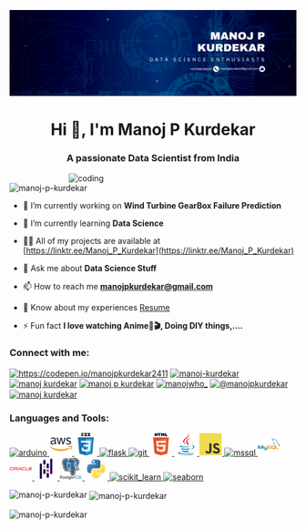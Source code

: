 ![logo](https://github.com/Manoj-P-Kurdekar/Manoj-P-Kurdekar/blob/main/Navy%20And%20White%20Geometric%20Technology%20%20LinkedIn%20Banner.png)

<h1 align="center">Hi 👋, I'm Manoj P Kurdekar</h1>
<h3 align="center">A passionate Data Scientist from India</h3>

<img align="right" alt="coding" width="400" src="https://camo.githubusercontent.com/cae12fddd9d6982901d82580bdf321d81fb299141098ca1c2d4891870827bf17/68747470733a2f2f6d69726f2e6d656469756d2e636f6d2f6d61782f313336302f302a37513379765349765f7430696f4a2d5a2e676966">

<p align="left"> <img src="https://komarev.com/ghpvc/?username=manoj-p-kurdekar&label=Profile%20views&color=0e75b6&style=flat" alt="manoj-p-kurdekar" /> </p>

- 🔭 I’m currently working on **Wind Turbine GearBox Failure Prediction**

- 🌱 I’m currently learning **Data Science**

- 👨‍💻 All of my projects are available at [https://linktr.ee/Manoj_P_Kurdekar](https://linktr.ee/Manoj_P_Kurdekar)

- 💬 Ask me about **Data Science Stuff**

- 📫 How to reach me **manojpkurdekar@gmail.com**

- 📄 Know about my experiences [Resume](https://drive.google.com/file/d/1KA23E0gepyIQjdLFWjIjTiKphdg7pFAD/view?usp=drive_link)

- ⚡ Fun fact **I love watching Anime👀🎬, Doing DIY things,....**

<h3 align="left">Connect with me:</h3>
<p align="left">
<a href="https://codepen.io/manojpkurdekar2411" target="blank"><img align="center" src="https://raw.githubusercontent.com/rahuldkjain/github-profile-readme-generator/master/src/images/icons/Social/codepen.svg" alt="https://codepen.io/manojpkurdekar2411" height="30" width="40" /></a>
<a href="https://linkedin.com/in/manoj-p-kurdekar" target="blank"><img align="center" src="https://raw.githubusercontent.com/rahuldkjain/github-profile-readme-generator/master/src/images/icons/Social/linked-in-alt.svg" alt="manoj-kurdekar" height="30" width="40" /></a>
<a href="https://kaggle.com/manojkurdekar" target="blank"><img align="center" src="https://raw.githubusercontent.com/rahuldkjain/github-profile-readme-generator/master/src/images/icons/Social/kaggle.svg" alt="manoj kurdekar" height="30" width="40" /></a>
<a href="https://fb.com/manojpkurdekar" target="blank"><img align="center" src="https://raw.githubusercontent.com/rahuldkjain/github-profile-readme-generator/master/src/images/icons/Social/facebook.svg" alt="manoj p kurdekar" height="30" width="40" /></a>
<a href="https://instagram.com/manojwho_" target="blank"><img align="center" src="https://raw.githubusercontent.com/rahuldkjain/github-profile-readme-generator/master/src/images/icons/Social/instagram.svg" alt="manojwho_" height="30" width="40" /></a>
<a href="https://medium.com/@manojpkurdekar" target="blank"><img align="center" src="https://raw.githubusercontent.com/rahuldkjain/github-profile-readme-generator/master/src/images/icons/Social/medium.svg" alt="@manojpkurdekar" height="30" width="40" /></a>
<a href="https://www.leetcode.com/manojpkurdekar" target="blank"><img align="center" src="https://raw.githubusercontent.com/rahuldkjain/github-profile-readme-generator/master/src/images/icons/Social/leet-code.svg" alt="manoj kurdekar" height="30" width="40" /></a>
</p>

<h3 align="left">Languages and Tools:</h3>
<p align="left"> <a href="https://www.arduino.cc/" target="_blank" rel="noreferrer"> <img src="https://cdn.worldvectorlogo.com/logos/arduino-1.svg" alt="arduino" width="40" height="40"/> </a> <a href="https://aws.amazon.com" target="_blank" rel="noreferrer"> <img src="https://raw.githubusercontent.com/devicons/devicon/master/icons/amazonwebservices/amazonwebservices-original-wordmark.svg" alt="aws" width="40" height="40"/> </a> <a href="https://www.w3schools.com/css/" target="_blank" rel="noreferrer"> <img src="https://raw.githubusercontent.com/devicons/devicon/master/icons/css3/css3-original-wordmark.svg" alt="css3" width="40" height="40"/> </a> <a href="https://flask.palletsprojects.com/" target="_blank" rel="noreferrer"> <img src="https://www.vectorlogo.zone/logos/pocoo_flask/pocoo_flask-icon.svg" alt="flask" width="40" height="40"/> </a> <a href="https://git-scm.com/" target="_blank" rel="noreferrer"> <img src="https://www.vectorlogo.zone/logos/git-scm/git-scm-icon.svg" alt="git" width="40" height="40" /> </a>
<a href="https://www.w3.org/html/" target="_blank" rel="noreferrer"> <img src="https://raw.githubusercontent.com/devicons/devicon/master/icons/html5/html5-original-wordmark.svg" alt="html5" width="40" height="40"/> </a> <a href="https://www.java.com" target="_blank" rel="noreferrer"> <img src="https://raw.githubusercontent.com/devicons/devicon/master/icons/java/java-original.svg" alt="java" width="40" height="40"/> </a> <a href="https://developer.mozilla.org/en-US/docs/Web/JavaScript" target="_blank" rel="noreferrer"> <img src="https://raw.githubusercontent.com/devicons/devicon/master/icons/javascript/javascript-original.svg" alt="javascript" width="40" height="40"/> </a> <a href="https://www.microsoft.com/en-us/sql-server" target="_blank" rel="noreferrer"> <img src="https://www.svgrepo.com/show/303229/microsoft-sql-server-logo.svg" alt="mssql" width="40" height="40"/> </a> <a href="https://www.mysql.com/" target="_blank" rel="noreferrer"> <img src="https://raw.githubusercontent.com/devicons/devicon/master/icons/mysql/mysql-original-wordmark.svg" alt="mysql" width="40" height="40"/> </a> <a href="https://www.oracle.com/" target="_blank" rel="noreferrer"> <img src="https://raw.githubusercontent.com/devicons/devicon/master/icons/oracle/oracle-original.svg" alt="oracle" width="40" height="40"/> </a> <a href="https://pandas.pydata.org/" target="_blank" rel="noreferrer"> <img src="https://raw.githubusercontent.com/devicons/devicon/2ae2a900d2f041da66e950e4d48052658d850630/icons/pandas/pandas-original.svg" alt="pandas" width="40" height="40"/> </a> <a href="https://www.postgresql.org" target="_blank" rel="noreferrer"> <img src="https://raw.githubusercontent.com/devicons/devicon/master/icons/postgresql/postgresql-original-wordmark.svg" alt="postgresql" width="40" height="40"/> </a> <a href="https://www.python.org" target="_blank" rel="noreferrer"> <img src="https://raw.githubusercontent.com/devicons/devicon/master/icons/python/python-original.svg" alt="python" width="40" height="40"/> </a> <a href="https://scikit-learn.org/" target="_blank" rel="noreferrer"> <img src="https://upload.wikimedia.org/wikipedia/commons/0/05/Scikit_learn_logo_small.svg" alt="scikit_learn" width="40" height="40"/> </a> <a href="https://seaborn.pydata.org/" target="_blank" rel="noreferrer"> <img src="https://seaborn.pydata.org/_images/logo-mark-lightbg.svg" alt="seaborn" width="40" height="40"/> </a> </p>

<p><img align="left" src="https://github-readme-stats.vercel.app/api/top-langs?username=manoj-p-kurdekar&show_icons=true&locale=en&layout=compact" alt="manoj-p-kurdekar" /></p>

<p>&nbsp;<img align="center" src="https://github-readme-stats.vercel.app/api?username=manoj-p-kurdekar&show_icons=true&locale=en" alt="manoj-p-kurdekar" /></p>

<p><img align="center" src="https://github-readme-streak-stats.herokuapp.com/?user=manoj-p-kurdekar&" alt="manoj-p-kurdekar" /></p>

